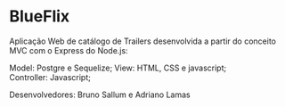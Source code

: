 # BlueFlix

Aplicação Web de catálogo de Trailers desenvolvida a partir do conceito MVC com o Express do Node.js:

Model: Postgre e Sequelize;
View: HTML, CSS e javascript;  
Controller: Javascript;

Desenvolvedores: Bruno Sallum e Adriano Lamas
